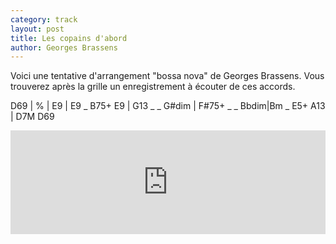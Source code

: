 ```yaml
---
category: track
layout: post
title: Les copains d'abord
author: Georges Brassens
---
```


Voici une tentative d'arrangement "bossa nova" de Georges Brassens.
Vous trouverez après la grille un enregistrement à écouter de ces accords.

<canvas class="chords"  markdown="0">D69 | % | E9 | E9 _ B75+ E9 |
G13 _ _ G#dim | F#75+ _ _ Bbdim|Bm _ E5+ A13 | D7M D69</canvas>

   
<iframe width="100%" height="166" scrolling="no" frameborder="no" src="https://w.soundcloud.com/player/?url=http%3A%2F%2Fapi.soundcloud.com%2Ftracks%2F79172414"> no frame</iframe>
   
   
